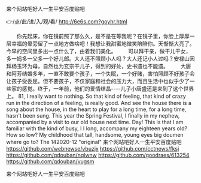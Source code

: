 
来个网站吧好人一生平安百度贴吧




👉/点/此/进/入/观/看/ http://6e6s.com?goyhr.html




　　你先起床，你在镜前照了那么久，是不是在等我呢？在镜子里，你脸上厚厚一层幸福的晕旁留了一点地方做啥吧！我想让我甜蜜地微笑陪陪你。天惭惭大亮了。今早的空间里多出一点什么了，由着我们美化。
　　可以拜干亲，做干儿干女，多一妈多一父多一个好儿郎。大人还不照顾小人吗？大人还记小人过吗？安禄山因拜杨玉环为母，自然也为玄宗干儿子，得到的好处，史书遗也不能遗。
　　大唐和阿芳结婚多年，一直不敢要个孩子，一个失眠，一个好赌，害怕照顾不好孩子会让孩子受委屈。但不要孩子，不仅家庭和社会的压力大，而且生活中也似乎少了一些家的感觉。终于，一年前，他们的爱情结晶----儿子小唐盛还是来到了这个世界上。
81, I really want to nothing.
So that kind of feeling, that kind of crazy run in the direction of a feeling, is really good.
And see the house there is a song about the house, in the heart to play for a long time, for a long time, hasn't been sung.
This year the Spring Festival, I finally in my nephew, accompanied by a visit to our old house next time.
Day!
This is that I am familiar with the kind of busy, I I long, accompany my eighteen years old?
How so low?
My childhood that tall, handsome, young eyes big doumen where go to?
The 142020-12 "original"
来个网站吧好人一生平安百度贴吧 https://github.com/webnewse/vbuzjx
https://github.com/cctnews/fksj
https://github.com/qdouban/nqlwnw
https://github.com/goodraes/613254
https://github.com/qdouban/vugsm





来个网站吧好人一生平安百度贴吧
